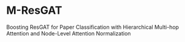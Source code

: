 # M-ResGAT
Boosting ResGAT for Paper Classification with Hierarchical Multi-hop Attention and Node-Level Attention Normalization
